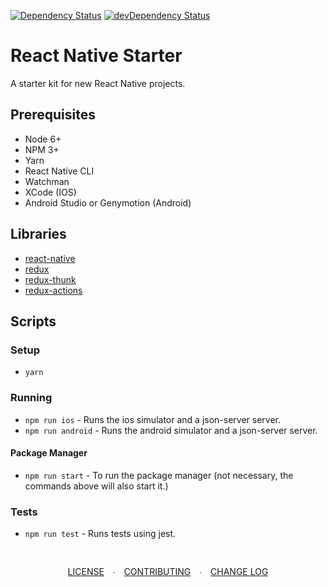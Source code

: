 [![Dependency Status](https://david-dm.org/sturdynut/react-native-native-starter.svg)](https://david-dm.org/sturdynut/react-native-native-starter) 
[![devDependency Status](https://david-dm.org/sturdynut/react-native-native-starter/dev-status.png)](https://david-dm.org/sturdynut/react-native-native-starter?type=dev)

# React Native Starter

A starter kit for new React Native projects.

## Prerequisites

* Node 6+
* NPM 3+
* Yarn
* React Native CLI
* Watchman
* XCode (IOS)
* Android Studio or Genymotion (Android)

## Libraries

* [react-native](https://github.com/facebook/react-native)
* [redux](https://github.com/reactjs/redux)
* [redux-thunk](https://github.com/gaearon/redux-thunk)
* [redux-actions](https://github.com/acdlite/redux-actions)

## Scripts

### Setup

* `yarn`

### Running

* `npm run ios` - Runs the ios simulator and a json-server server.
* `npm run android` - Runs the android simulator and a json-server server.

#### Package Manager

* `npm run start` - To run the package manager (not necessary, the commands above will also start it.)

### Tests

* `npm run test` - Runs tests using jest.

<div style='text-align:center;padding:30px 0;'>
  <a style='padding-right: 10px;' href='https://github.com/sturdynut/react-native-starter/blob/master/LICENSE'>LICENSE</a> ∙
  <a style='padding: 0 10px;' href='https://github.com/sturdynut/react-native-starter/blob/master/CONTRIBUTING.md'>CONTRIBUTING</a> ∙
  <a style='padding-left: 10px;' href='https://github.com/sturdynut/react-native-starter/blob/master/CHANGELOG.md'>CHANGE LOG</a>
</div>